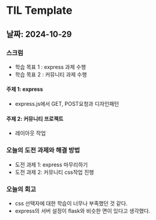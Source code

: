 # TIL Template
## 날짜: 2024-10-29
### 스크럼
- 학습 목표 1 : express 과제 수행
- 학습 목표 2 : 커뮤니티 과제 수행
#### 주제 1: express
- express.js에서 GET, POST요청과 디자인패턴
#### 주제 2: 커뮤니티 프로젝트
- 레이아웃 작업
### 오늘의 도전 과제와 해결 방법
- 도전 과제 1: express 마무리하기
- 도전 과제 2: 커뮤니티 css작업 진행
### 오늘의 회고
- css 선택자에 대한 학습이 너무나 부족했던 것 같다.
- express의 서버 설정이 flask와 비슷한 면이 있다고 생각했다.
